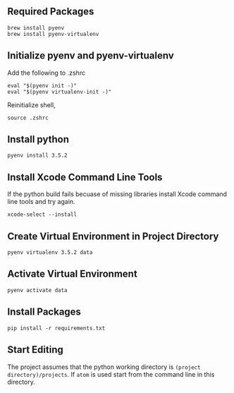 ## Required Packages

```
brew install pyenv
brew install pyenv-virtualenv
```

## Initialize pyenv and pyenv-virtualenv

Add the following to .zshrc
```
eval "$(pyenv init -)"
eval "$(pyenv virtualenv-init -)"
```
Reinitialize shell,

```
source .zshrc
```

## Install python

```
pyenv install 3.5.2
```

## Install Xcode Command Line Tools

If the python build fails becuase of missing libraries install Xcode command line tools and try again.

```
xcode-select --install
```

## Create Virtual Environment in Project Directory

```
pyenv virtualenv 3.5.2 data
```

## Activate Virtual Environment

```
pyenv activate data
```

## Install Packages

```
pip install -r requirements.txt
```

## Start Editing

The project assumes that the python working directory is ```(project directory)/projects```. If ```atom``` is used start from the command line in this directory.
